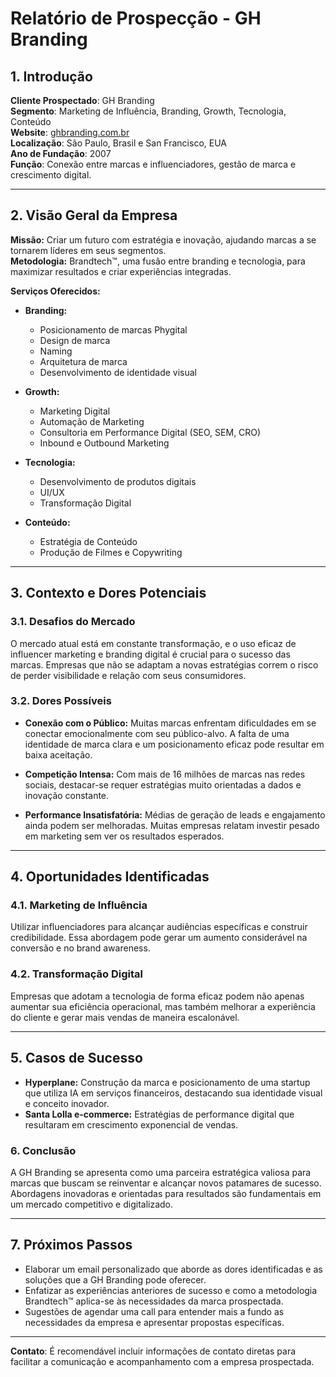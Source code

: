 # Relatório de Prospecção - GH Branding

## 1. Introdução
**Cliente Prospectado**: GH Branding  
**Segmento**: Marketing de Influência, Branding, Growth, Tecnologia, Conteúdo  
**Website**: [ghbranding.com.br](https://ghbranding.com.br)  
**Localização**: São Paulo, Brasil e San Francisco, EUA  
**Ano de Fundação**: 2007  
**Função**: Conexão entre marcas e influenciadores, gestão de marca e crescimento digital.

---

## 2. Visão Geral da Empresa
**Missão:** Criar um futuro com estratégia e inovação, ajudando marcas a se tornarem líderes em seus segmentos.  
**Metodologia:** Brandtech™, uma fusão entre branding e tecnologia, para maximizar resultados e criar experiências integradas.  

**Serviços Oferecidos:**
- **Branding:**
  - Posicionamento de marcas Phygital
  - Design de marca
  - Naming
  - Arquitetura de marca
  - Desenvolvimento de identidade visual

- **Growth:**
  - Marketing Digital
  - Automação de Marketing
  - Consultoria em Performance Digital (SEO, SEM, CRO)
  - Inbound e Outbound Marketing

- **Tecnologia:**
  - Desenvolvimento de produtos digitais
  - UI/UX
  - Transformação Digital

- **Conteúdo:**
  - Estratégia de Conteúdo
  - Produção de Filmes e Copywriting

---

## 3. Contexto e Dores Potenciais
### 3.1. Desafios do Mercado
O mercado atual está em constante transformação, e o uso eficaz de influencer marketing e branding digital é crucial para o sucesso das marcas. Empresas que não se adaptam a novas estratégias correm o risco de perder visibilidade e relação com seus consumidores.

### 3.2. Dores Possíveis
- **Conexão com o Público:** Muitas marcas enfrentam dificuldades em se conectar emocionalmente com seu público-alvo. A falta de uma identidade de marca clara e um posicionamento eficaz pode resultar em baixa aceitação.

- **Competição Intensa:** Com mais de 16 milhões de marcas nas redes sociais, destacar-se requer estratégias muito orientadas a dados e inovação constante.

- **Performance Insatisfatória:** Médias de geração de leads e engajamento ainda podem ser melhoradas. Muitas empresas relatam investir pesado em marketing sem ver os resultados esperados.

---

## 4. Oportunidades Identificadas
### 4.1. Marketing de Influência
Utilizar influenciadores para alcançar audiências específicas e construir credibilidade. Essa abordagem pode gerar um aumento considerável na conversão e no brand awareness.

### 4.2. Transformação Digital
Empresas que adotam a tecnologia de forma eficaz podem não apenas aumentar sua eficiência operacional, mas também melhorar a experiência do cliente e gerar mais vendas de maneira escalonável.

---

## 5. Casos de Sucesso
- **Hyperplane:** Construção da marca e posicionamento de uma startup que utiliza IA em serviços financeiros, destacando sua identidade visual e conceito inovador.
- **Santa Lolla e-commerce:** Estratégias de performance digital que resultaram em crescimento exponencial de vendas.

### 6. Conclusão
A GH Branding se apresenta como uma parceira estratégica valiosa para marcas que buscam se reinventar e alcançar novos patamares de sucesso. Abordagens inovadoras e orientadas para resultados são fundamentais em um mercado competitivo e digitalizado.

---

## 7. Próximos Passos
- Elaborar um email personalizado que aborde as dores identificadas e as soluções que a GH Branding pode oferecer.
- Enfatizar as experiências anteriores de sucesso e como a metodologia Brandtech™ aplica-se às necessidades da marca prospectada.
- Sugestões de agendar uma call para entender mais a fundo as necessidades da empresa e apresentar propostas específicas.

---

**Contato**: É recomendável incluir informações de contato diretas para facilitar a comunicação e acompanhamento com a empresa prospectada.